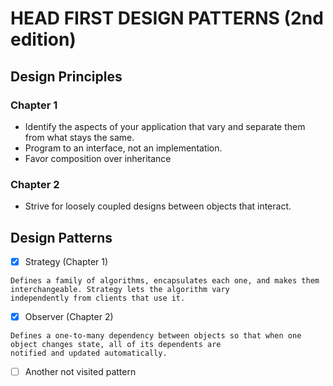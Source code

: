 # HEAD FIRST DESIGN PATTERNS (2nd edition)

## Design Principles
### Chapter 1
- Identify the aspects of your application that vary and separate them from what stays the same.
- Program to an interface, not an implementation.
- Favor composition over inheritance

### Chapter 2
- Strive for loosely coupled designs between objects that interact.

## Design Patterns
- [x] Strategy (Chapter 1)
```
Defines a family of algorithms, encapsulates each one, and makes them interchangeable. Strategy lets the algorithm vary 
independently from clients that use it.
```
- [x] Observer (Chapter 2)
```
Defines a one-to-many dependency between objects so that when one object changes state, all of its dependents are 
notified and updated automatically.
```
- [ ] Another not visited pattern